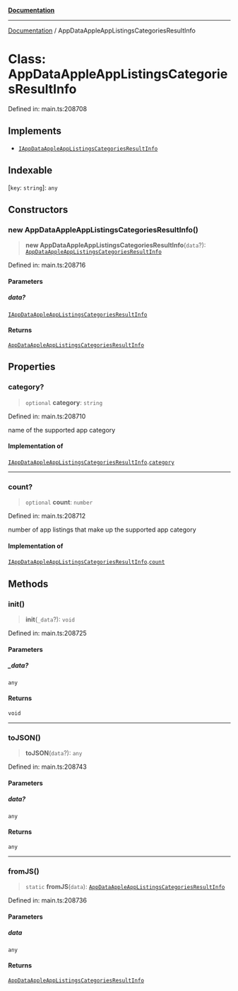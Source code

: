[**Documentation**](../README.md)

***

[Documentation](../README.md) / AppDataAppleAppListingsCategoriesResultInfo

# Class: AppDataAppleAppListingsCategoriesResultInfo

Defined in: main.ts:208708

## Implements

- [`IAppDataAppleAppListingsCategoriesResultInfo`](../interfaces/IAppDataAppleAppListingsCategoriesResultInfo.md)

## Indexable

\[`key`: `string`\]: `any`

## Constructors

### new AppDataAppleAppListingsCategoriesResultInfo()

> **new AppDataAppleAppListingsCategoriesResultInfo**(`data`?): [`AppDataAppleAppListingsCategoriesResultInfo`](AppDataAppleAppListingsCategoriesResultInfo.md)

Defined in: main.ts:208716

#### Parameters

##### data?

[`IAppDataAppleAppListingsCategoriesResultInfo`](../interfaces/IAppDataAppleAppListingsCategoriesResultInfo.md)

#### Returns

[`AppDataAppleAppListingsCategoriesResultInfo`](AppDataAppleAppListingsCategoriesResultInfo.md)

## Properties

### category?

> `optional` **category**: `string`

Defined in: main.ts:208710

name of the supported app category

#### Implementation of

[`IAppDataAppleAppListingsCategoriesResultInfo`](../interfaces/IAppDataAppleAppListingsCategoriesResultInfo.md).[`category`](../interfaces/IAppDataAppleAppListingsCategoriesResultInfo.md#category)

***

### count?

> `optional` **count**: `number`

Defined in: main.ts:208712

number of app listings that make up the supported app category

#### Implementation of

[`IAppDataAppleAppListingsCategoriesResultInfo`](../interfaces/IAppDataAppleAppListingsCategoriesResultInfo.md).[`count`](../interfaces/IAppDataAppleAppListingsCategoriesResultInfo.md#count)

## Methods

### init()

> **init**(`_data`?): `void`

Defined in: main.ts:208725

#### Parameters

##### \_data?

`any`

#### Returns

`void`

***

### toJSON()

> **toJSON**(`data`?): `any`

Defined in: main.ts:208743

#### Parameters

##### data?

`any`

#### Returns

`any`

***

### fromJS()

> `static` **fromJS**(`data`): [`AppDataAppleAppListingsCategoriesResultInfo`](AppDataAppleAppListingsCategoriesResultInfo.md)

Defined in: main.ts:208736

#### Parameters

##### data

`any`

#### Returns

[`AppDataAppleAppListingsCategoriesResultInfo`](AppDataAppleAppListingsCategoriesResultInfo.md)
